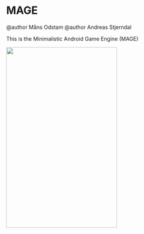 MAGE
====

@author Måns Odstam
@author Andreas Stjerndal 


This is the Minimalistic Android Game Engine (MAGE)

<img src="http://thoracicsurgery.stanford.edu/patient_care/images/normal-stomach.jpg" width="295" height="480">
